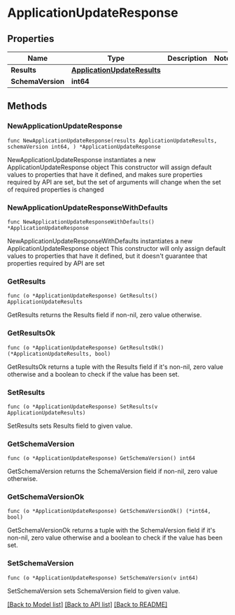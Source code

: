 # ApplicationUpdateResponse

## Properties

Name | Type | Description | Notes
------------ | ------------- | ------------- | -------------
**Results** | [**ApplicationUpdateResults**](ApplicationUpdateResults.md) |  | 
**SchemaVersion** | **int64** |  | 

## Methods

### NewApplicationUpdateResponse

`func NewApplicationUpdateResponse(results ApplicationUpdateResults, schemaVersion int64, ) *ApplicationUpdateResponse`

NewApplicationUpdateResponse instantiates a new ApplicationUpdateResponse object
This constructor will assign default values to properties that have it defined,
and makes sure properties required by API are set, but the set of arguments
will change when the set of required properties is changed

### NewApplicationUpdateResponseWithDefaults

`func NewApplicationUpdateResponseWithDefaults() *ApplicationUpdateResponse`

NewApplicationUpdateResponseWithDefaults instantiates a new ApplicationUpdateResponse object
This constructor will only assign default values to properties that have it defined,
but it doesn't guarantee that properties required by API are set

### GetResults

`func (o *ApplicationUpdateResponse) GetResults() ApplicationUpdateResults`

GetResults returns the Results field if non-nil, zero value otherwise.

### GetResultsOk

`func (o *ApplicationUpdateResponse) GetResultsOk() (*ApplicationUpdateResults, bool)`

GetResultsOk returns a tuple with the Results field if it's non-nil, zero value otherwise
and a boolean to check if the value has been set.

### SetResults

`func (o *ApplicationUpdateResponse) SetResults(v ApplicationUpdateResults)`

SetResults sets Results field to given value.


### GetSchemaVersion

`func (o *ApplicationUpdateResponse) GetSchemaVersion() int64`

GetSchemaVersion returns the SchemaVersion field if non-nil, zero value otherwise.

### GetSchemaVersionOk

`func (o *ApplicationUpdateResponse) GetSchemaVersionOk() (*int64, bool)`

GetSchemaVersionOk returns a tuple with the SchemaVersion field if it's non-nil, zero value otherwise
and a boolean to check if the value has been set.

### SetSchemaVersion

`func (o *ApplicationUpdateResponse) SetSchemaVersion(v int64)`

SetSchemaVersion sets SchemaVersion field to given value.



[[Back to Model list]](../README.md#documentation-for-models) [[Back to API list]](../README.md#documentation-for-api-endpoints) [[Back to README]](../README.md)



